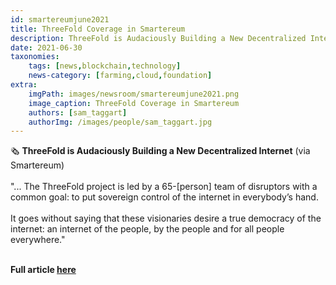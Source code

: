 ```yaml
---
id: smartereumjune2021
title: ThreeFold Coverage in Smartereum
description: ThreeFold is Audaciously Building a New Decentralized Internet - via Smartereum
date: 2021-06-30
taxonomies:
    tags: [news,blockchain,technology]
    news-category: [farming,cloud,foundation]
extra:
    imgPath: images/newsroom/smartereumjune2021.png
    image_caption: ThreeFold Coverage in Smartereum
    authors: [sam_taggart]
    authorImg: /images/people/sam_taggart.jpg
---
```


🗞 **ThreeFold is Audaciously Building a New Decentralized Internet** (via Smartereum)
<br/>
<br/>
"... The ThreeFold project is led by a 65-[person] team of disruptors with a common goal: to put sovereign control of the internet in everybody’s hand.
<br/>
<br/>
It goes without saying that these visionaries desire a true democracy of the internet: an internet of the people, by the people and for all people everywhere."
<br/>
<br/>

**Full article [here](https://smartereum.com/189750/threefold-is-audaciously-building-a-new-decentralized-internet/)**

